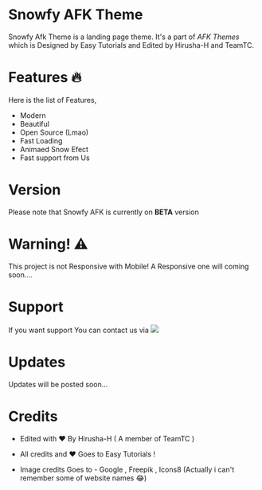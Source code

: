# Snowfy AFK Theme
Snowfy Afk Theme is a landing page theme. It's a part of *AFK Themes* which is Designed by Easy Tutorials and Edited by Hirusha-H and TeamTC.

# Features 🔥️
Here is the list of Features,

- Modern
- Beautiful
- Open Source (Lmao)
- Fast Loading
- Animaed Snow Efect
- Fast support from Us

# Version
Please note that Snowfy AFK is currently on **BETA** version

# Warning! ⚠️️
This project is not Responsive with Mobile! A Responsive one will coming soon....

# Support
If you want support You can contact us via <a href="https://t.me/TheTeamTC"> <img src="https://img.shields.io/badge/Telegram-2CA5E0?style=for-the-badge&logo=telegram&logoColor=white"/></a>

# Updates
Updates will be posted soon...

# Credits

- Edited with ❤️ By Hirusha-H ( A member of TeamTC )
- All credits and ❤️ Goes to Easy Tutorials !

- Image credits Goes to - Google , Freepik , Icons8 (Actually i can't remember some of website names 😂️)
